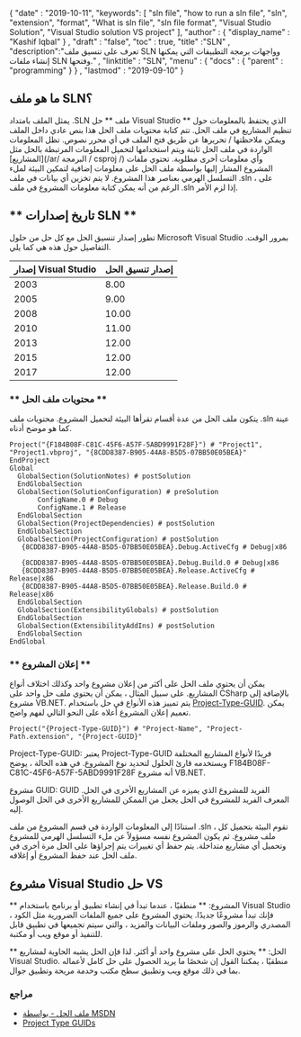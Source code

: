 {
  "date" : "2019-10-11",
   "keywords": [ "sln file", "how to run a sln file", "sln", "extension", "format", "What is sln file", "sln file format", "Visual Studio Solution", "Visual Studio solution VS project" ],
  "author" : {
    "display_name" : "Kashif Iqbal"
} ,
  "draft" : "false",
  "toc" : true,
  "title" :"SLN" ,
  "description":"تعرف على تنسيق ملف SLN وواجهات برمجة التطبيقات التي يمكنها إنشاء ملفات SLN وفتحها." ,
  "linktitle" : "SLN",
  "menu" : {
    "docs" : {
      "parent" : "programming"
}
} ,
  "lastmod" : "2019-09-10"
}

## ما هو ملف SLN؟
يمثل الملف بامتداد .SLN ملف ** حل Visual Studio ** الذي يحتفظ بالمعلومات حول تنظيم المشاريع في ملف الحل. تتم كتابة محتويات ملف الحل هذا بنص عادي داخل الملف ويمكن ملاحظتها / تحريرها عن طريق فتح الملف في أي محرر نصوص. تظل المعلومات الواردة في ملف الحل ثابتة ويتم استخدامها لتحميل المعلومات المرتبطة بالحل مثل [المشاريع](/ar/ البرمجة / csproj /) وأي معلومات أخرى مطلوبة. تحتوي ملفات المشروع المشار إليها بواسطة ملف الحل على معلومات إضافية لتمكين البيئة لملء التسلسل الهرمي بعناصر هذا المشروع. لا يتم تخزين أي بيانات في ملف .sln ، على الرغم من أنه يمكن كتابة معلومات المشروع في ملف .sln إذا لزم الأمر.

## ** تاريخ إصدارات SLN ** ##

تطور إصدار تنسيق الحل مع كل حل من حلول Microsoft Visual Studio بمرور الوقت. التفاصيل حول هذه هي كما يلي.


| إصدار Visual Studio | إصدار تنسيق الحل
---|---|
| 2003 | 8.00
| 2005 | 9.00
| 2008 | 10.00
| 2010 | 11.00
| 2013 | 12.00
| 2015 | 12.00
| 2017 | 12.00

### ** محتويات ملف الحل ** ###

يتكون ملف الحل من عدة أقسام تقرأها البيئة لتحميل المشروع. محتويات ملف .sln عينة كما هو موضح أدناه.

```
Project("{F184B08F-C81C-45F6-A57F-5ABD9991F28F}") # "Project1", "Project1.vbproj", "{8CDD8387-B905-44A8-B5D5-07BB50E05BEA}"  
EndProject  
Global  
  GlobalSection(SolutionNotes) # postSolution  
  EndGlobalSection  
  GlobalSection(SolutionConfiguration) # preSolution  
       ConfigName.0 # Debug  
       ConfigName.1 # Release  
  EndGlobalSection  
  GlobalSection(ProjectDependencies) # postSolution  
  EndGlobalSection  
  GlobalSection(ProjectConfiguration) # postSolution  
   {8CDD8387-B905-44A8-B5D5-07BB50E05BEA}.Debug.ActiveCfg # Debug|x86  
   {8CDD8387-B905-44A8-B5D5-07BB50E05BEA}.Debug.Build.0 # Debug|x86  
   {8CDD8387-B905-44A8-B5D5-07BB50E05BEA}.Release.ActiveCfg # Release|x86  
   {8CDD8387-B905-44A8-B5D5-07BB50E05BEA}.Release.Build.0 # Release|x86  
  EndGlobalSection  
  GlobalSection(ExtensibilityGlobals) # postSolution  
  EndGlobalSection  
  GlobalSection(ExtensibilityAddIns) # postSolution  
  EndGlobalSection  
EndGlobal
```

### ** إعلان المشروع ** ###

يمكن أن يحتوي ملف الحل على أكثر من إعلان مشروع واحد وكذلك اختلاف أنواع المشاريع. على سبيل المثال ، يمكن أن يحتوي ملف حل واحد على CSharp بالإضافة إلى مشروع VB.NET. يتم تمييز هذه الأنواع في حل باستخدام [Project-Type-GUID](https://www.codeproject.com/Reference/720512/List-of-Visual-Studio-Project-Type-GUIDs). يمكن تعميم إعلان المشروع أعلاه على النحو التالي لفهم واضح.

```
Project("{Project-Type-GUID}") # "Project-Name", "Project-Path.extension", "{Project-GUID}"
```

Project-Type-GUID: يعتبر Project-Type-GUID فريدًا لأنواع المشاريع المختلفة ويستخدمه قارئ الحلول لتحديد نوع المشروع. في هذه الحالة ، يوضح F184B08F-C81C-45F6-A57F-5ABD9991F28F أنه مشروع VB.NET.

مشروع GUID: GUID الفريد للمشروع الذي يميزه عن المشاريع الأخرى في الحل. المعرف الفريد للمشروع في الحل يجعل من الممكن للمشاريع الأخرى في الحل الوصول إليه.

استنادًا إلى المعلومات الواردة في قسم المشروع من ملف .sln ، تقوم البيئة بتحميل كل ملف مشروع. ثم يكون المشروع نفسه مسؤولاً عن ملء التسلسل الهرمي للمشروع وتحميل أي مشاريع متداخلة. يتم حفظ أي تغييرات يتم إجراؤها على الحل مرة أخرى في ملف الحل عند حفظ المشروع أو إغلاقه.

## مشروع Visual Studio حل VS

** المشروع: ** منطقيًا ، عندما تبدأ في إنشاء تطبيق أو برنامج باستخدام Visual Studio ، فإنك تبدأ مشروعًا جديدًا. يحتوي المشروع على جميع الملفات الضرورية مثل الكود المصدري والرموز والصور وملفات البيانات والمزيد ، والتي سيتم تجميعها في تطبيق قابل للتنفيذ أو موقع ويب أو مكتبة.

** الحل: ** يحتوي الحل على مشروع واحد أو أكثر. لذا فإن الحل يشبه الحاوية لمشاريع Visual Studio. منطقيًا ، يمكننا القول إن شخصًا ما يريد الحصول على حل كامل لأعماله بما في ذلك موقع ويب وتطبيق سطح مكتب وخدمة مريحة وتطبيق جوال.

### **مراجع** ###

* [ملف الحل - بواسطة MSDN](https://docs.microsoft.com/en-us/visualstudio/extensibility/internals/solution-dot-sln-file؟view#vs-2017)
* [Project Type GUIDs](https://www.codeproject.com/Reference/720512/List-of-Visual-Studio-Project-Type-GUIDs)

